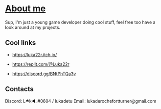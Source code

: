 <h1> <u> About me </u> </h1>
Sup, I'm just a young game developer doing cool stuff, feel free too have a look around at my projects.

<h2> Cool links </h2>

-  https://luka22r.itch.io/

-  https://replit.com/@Luka22r

-  https://discord.gg/BNtPhTQa3v

<h2>Contacts </h2>
Discord: L⏏k◀_#0604 / lukadetu
Email: lukaderochefortturner@gmail.com
